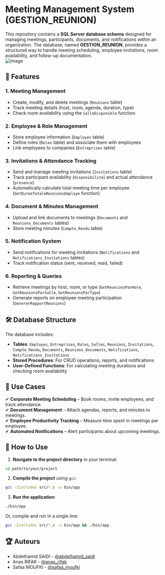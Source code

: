 # Meeting Management System (GESTION_REUNION) 

This repository contains a **SQL Server database schema** designed for managing meetings, participants, documents, and notifications within an organization. The database, named **GESTION_REUNION**, provides a structured way to handle meeting scheduling, employee invitations, room availability, and follow-up documentation.  
![image](https://github.com/user-attachments/assets/34be5f4b-c5d5-4448-8057-6394ada0ebb0)


## **📌 Features**  

### **1. Meeting Management**  
- Create, modify, and delete meetings (`Reunions` table)  
- Track meeting details (host, room, agenda, duration, type)  
- Check room availability using the `SalleDisponible` function  

### **2. Employee & Role Management**  
- Store employee information (`Employes` table)  
- Define roles (`Roles` table) and associate them with employees  
- Link employees to companies (`Entreprises` table)  

### **3. Invitations & Attendance Tracking**  
- Send and manage meeting invitations (`Invitations` table)  
- Track participant availability (`disponibilite`) and actual attendance (`presence`)  
- Automatically calculate total meeting time per employee (`GetDureeTotaleReunionsEmploye` function)  

### **4. Document & Minutes Management**  
- Upload and link documents to meetings (`Documents` and `Reunions_Documents` tables)  
- Store meeting minutes (`Compte_Rendu` table)  

### **5. Notification System**  
- Send notifications for meeting invitations (`Notifications` and `Notifications_Invitations` tables)  
- Track notification status (sent, received, read, failed)  

### **6. Reporting & Queries**  
- Retrieve meetings by host, room, or type (`GetReunionsParHote`, `GetReunionsParSalle`, `GetReunionsParType`)  
- Generate reports on employee meeting participation (`GenererRapportReunions`)  

## **🛠️ Database Structure**  
The database includes:  
- **Tables**: `Employes`, `Entreprises`, `Roles`, `Salles`, `Reunions`, `Invitations`, `Compte_Rendu`, `Documents`, `Reunions_Documents`, `Notifications`, `Notifications_Invitations`  
- **Stored Procedures**: For CRUD operations, reports, and notifications  
- **User-Defined Functions**: For calculating meeting durations and checking room availability  

## **🚀 Use Cases**  
✔ **Corporate Meeting Scheduling** – Book rooms, invite employees, and track attendance.  
✔ **Document Management** – Attach agendas, reports, and minutes to meetings.  
✔ **Employee Productivity Tracking** – Measure time spent in meetings per employee.  
✔ **Automated Notifications** – Alert participants about upcoming meetings.  


## 🚀 How to Use

1. **Navigate to the project directory** in your terminal:

```bash
cd path/to/your/project
```

2. **Compile the project** using `gcc`:

```bash
gcc -Iincludes src/*.c -o bin/app
```


3. **Run the application**:

```bash
./bin/app
```

Or, compile and run in a single line:

```bash
gcc -Iincludes src/*.c -o bin/app && ./bin/app
```



## 🏆 Auteurs

- Abdelhamid SAIDI - [@abdelhamid_saidi](https://www.linkedin.com/in/abdelhamid-saidi-181582326/)
- Anas RIFAK - [@anas_rifak](https://www.linkedin.com/in/anas-rifak-502347343/)
- Safaa MOUFKI - [@safaa_moufki](https://www.linkedin.com/in/moufki-safaa-6354a0279/)

